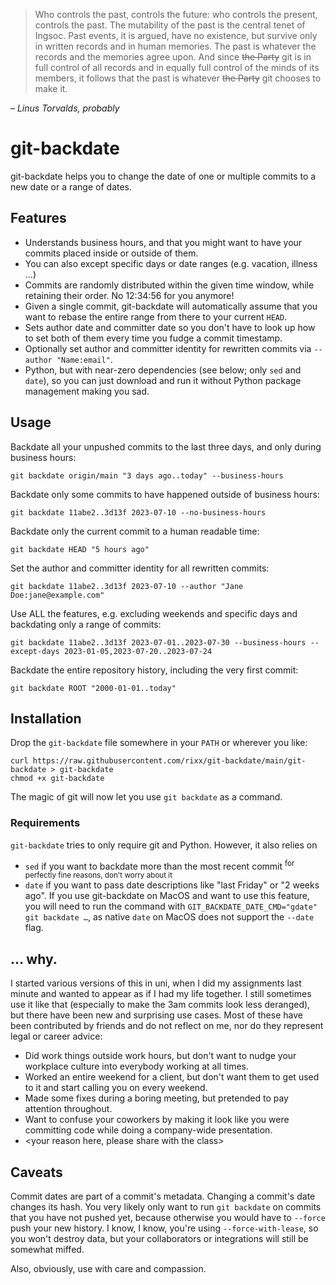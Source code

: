> Who controls the past, controls the future: who controls the present, controls the past.  The mutability of the past
> is the central tenet of Ingsoc. Past events, it is argued, have no existence, but survive only in written records and
> in human memories. The past is whatever the records and the memories agree upon. And since ~~the Party~~ git is in
> full control of all records and in equally full control of the minds of its members, it follows that the past is
> whatever ~~the Party~~ git chooses to make it.

*– Linus Torvalds, probably*

# git-backdate

git-backdate helps you to change the date of one or multiple commits to a new date or
a range of dates. 

## Features

- Understands business hours, and that you might want to have your commits placed inside or outside of them.
- You can also except specific days or date ranges (e.g. vacation, illness …)
- Commits are randomly distributed within the given time window, while retaining their order. No 12:34:56 for you
  anymore!
- Given a single commit, git-backdate will automatically assume that you want to rebase the entire range from there to
  your current `HEAD`.
- Sets author date and committer date so you don't have to look up how to set both of them every time you fudge a commit
  timestamp.
- Optionally set author and committer identity for rewritten commits via `--author "Name:email"`.
- Python, but with near-zero dependencies (see below; only `sed` and `date`), so you can just download and run it
  without Python package management making you sad.


## Usage

Backdate all your unpushed commits to the last three days, and only during business hours:

```shell
git backdate origin/main "3 days ago..today" --business-hours
```

Backdate only some commits to have happened outside of business hours:

```shell
git backdate 11abe2..3d13f 2023-07-10 --no-business-hours
```

Backdate only the current commit to a human readable time:

```shell
git backdate HEAD "5 hours ago"
```

Set the author and committer identity for all rewritten commits:

```shell
git backdate 11abe2..3d13f 2023-07-10 --author "Jane Doe:jane@example.com"
```

Use ALL the features, e.g. excluding weekends and specific days and backdating only a range of commits:

```shell
git backdate 11abe2..3d13f 2023-07-01..2023-07-30 --business-hours --except-days 2023-01-05,2023-07-20..2023-07-24
```

Backdate the entire repository history, including the very first commit:

```shell
git backdate ROOT "2000-01-01..today"
```

## Installation

Drop the `git-backdate` file somewhere in your `PATH` or wherever you like:

```shell
curl https://raw.githubusercontent.com/rixx/git-backdate/main/git-backdate > git-backdate
chmod +x git-backdate
```

The magic of git will now let you use `git backdate` as a command.


### Requirements

`git-backdate` tries to only require git and Python. However, it also relies on

- `sed` if you want to backdate more than the most recent commit <sup>for perfectly fine reasons, don't worry about it</sup>
- `date` if you want to pass date descriptions like "last Friday" or "2 weeks ago". If you use git-backdate on MacOS and
  want to use this feature, you will need to run the command with ``GIT_BACKDATE_DATE_CMD="gdate" git backdate …``, as
  native `date` on MacOS does not support the `--date` flag.

## … why.

I started various versions of this in uni, when I did my assignments last minute and wanted to appear as if I had my
life together. I still sometimes use it like that (especially to make the 3am commits look less deranged), but there
have been new and surprising use cases. Most of these have been contributed by friends and do not reflect on me, nor do
they represent legal or career advice:

- Did work things outside work hours, but don't want to nudge your workplace culture into everybody working at all times.
- Worked an entire weekend for a client, but don't want them to get used to it and start calling you on every weekend.
- Made some fixes during a boring meeting, but pretended to pay attention throughout.
- Want to confuse your coworkers by making it look like you were committing code while doing a company-wide presentation.
- <your reason here, please share with the class>

## Caveats

Commit dates are part of a commit's metadata. Changing a commit's date changes its hash.
You very likely only want to run `git backdate` on commits that you have not pushed yet,
because otherwise you would have to `--force` push your new history. I know, I know,
you're using `--force-with-lease`, so you won't destroy data, but your collaborators
or integrations will still be somewhat miffed.

Also, obviously, use with care and compassion.
